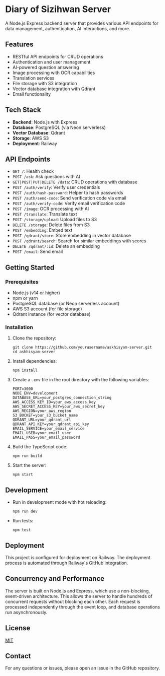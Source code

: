 # Diary of Sizihwan Server

A Node.js Express backend server that provides various API endpoints for data management, authentication, AI interactions, and more.

## Features

- RESTful API endpoints for CRUD operations
- Authentication and user management
- AI-powered question answering
- Image processing with OCR capabilities
- Translation services
- File storage with S3 integration
- Vector database integration with Qdrant
- Email functionality

## Tech Stack

- **Backend**: Node.js with Express
- **Database**: PostgreSQL (via Neon serverless)
- **Vector Database**: Qdrant
- **Storage**: AWS S3
- **Deployment**: Railway

## API Endpoints

- `GET /`: Health check
- `POST /ask`: Ask questions with AI
- `GET|POST|PUT|DELETE /data`: CRUD operations with database
- `POST /auth/verify`: Verify user credentials
- `POST /auth/hash-password`: Helper to hash passwords
- `POST /auth/send-code`: Send verification code via email
- `POST /auth/verify-code`: Verify email verification code
- `POST /image`: OCR processing with AI
- `POST /translate`: Translate text
- `POST /storage/upload`: Upload files to S3
- `DELETE /storage`: Delete files from S3
- `POST /embedding`: Embed text
- `POST /qdrant/store`: Store embedding in vector database
- `POST /qdrant/search`: Search for similar embeddings with scores
- `DELETE /qdrant/:id`: Delete an embedding
- `POST /email`: Send email

## Getting Started

### Prerequisites

- Node.js (v14 or higher)
- npm or yarn
- PostgreSQL database (or Neon serverless account)
- AWS S3 account (for file storage)
- Qdrant instance (for vector database)

### Installation

1. Clone the repository:
   ```
   git clone https://github.com/yourusername/askhisyam-server.git
   cd askhisyam-server
   ```

2. Install dependencies:
   ```
   npm install
   ```

3. Create a `.env` file in the root directory with the following variables:
   ```
   PORT=3000
   NODE_ENV=development
   DATABASE_URL=your_postgres_connection_string
   AWS_ACCESS_KEY_ID=your_aws_access_key
   AWS_SECRET_ACCESS_KEY=your_aws_secret_key
   AWS_REGION=your_aws_region
   S3_BUCKET=your_s3_bucket_name
   QDRANT_URL=your_qdrant_url
   QDRANT_API_KEY=your_qdrant_api_key
   EMAIL_SERVICE=your_email_service
   EMAIL_USER=your_email_user
   EMAIL_PASS=your_email_password
   ```

4. Build the TypeScript code:
   ```
   npm run build
   ```

5. Start the server:
   ```
   npm start
   ```

## Development

- Run in development mode with hot reloading:
  ```
  npm run dev
  ```

- Run tests:
  ```
  npm test
  ```

## Deployment

This project is configured for deployment on Railway. The deployment process is automated through Railway's GitHub integration.

## Concurrency and Performance

The server is built on Node.js and Express, which use a non-blocking, event-driven architecture. This allows the server to handle hundreds of concurrent requests without blocking each other. Each request is processed independently through the event loop, and database operations run asynchronously.

## License

[MIT](LICENSE)

## Contact

For any questions or issues, please open an issue in the GitHub repository.

